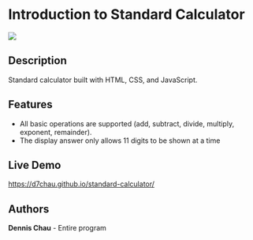 # Introduction to Standard Calculator

[![](https://github.com/d7chau/standard-calculator/blob/main/images/thumbnail.png)](https://d7chau.github.io/standard-calculator/)

## Description

Standard calculator built with HTML, CSS, and JavaScript.

## Features

* All basic operations are supported (add, subtract, divide, multiply, exponent, remainder).
* The display answer only allows 11 digits to be shown at a time

## Live Demo

https://d7chau.github.io/standard-calculator/

## Authors

**Dennis Chau** - Entire program
